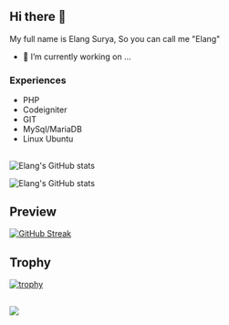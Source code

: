 ## Hi there 👋
My full name is Elang Surya, So you can call me "Elang"

- 🔭 I’m currently working on ...

### Experiences
- PHP
- Codeigniter
- GIT
- MySql/MariaDB
- Linux Ubuntu
##

![Elang's GitHub stats](https://github-readme-stats.vercel.app/api/top-langs?username=langsurya&show_icons=true&locale=en&layout=compact&theme=chartreuse-dark)

![Elang's GitHub stats](https://github-readme-stats.vercel.app/api?username=langsurya&show_icons=true&theme=chartreuse-dark)

## Preview
[![GitHub Streak](https://github-readme-streak-stats.herokuapp.com?user=langsurya&theme=github-green-purple&hide_border=true)](https://git.io/streak-stats)

## Trophy
[![trophy](https://github-profile-trophy.vercel.app/?username=langsurya&theme=matrix)](https://github.com/ryo-ma/github-profile-trophy)

##
![](https://komarev.com/ghpvc/?username=langsurya&color=brightgreen)

<!--
**langsurya/langsurya** is a ✨ _special_ ✨ repository because its `README.md` (this file) appears on your GitHub profile.

Here are some ideas to get you started:

- 🔭 I’m currently working on ...
- 🌱 I’m currently learning ...
- 👯 I’m looking to collaborate on ...
- 🤔 I’m looking for help with ...
- 💬 Ask me about ...
- 📫 How to reach me: ...
- 😄 Pronouns: ...
- ⚡ Fun fact: ...
-->
